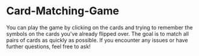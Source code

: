 # Card-Matching-Game
You can play the game by clicking on the cards and trying to remember the symbols on the cards you've already flipped over. The goal is to match all pairs of cards as quickly as possible. If you encounter any issues or have further questions, feel free to ask!
